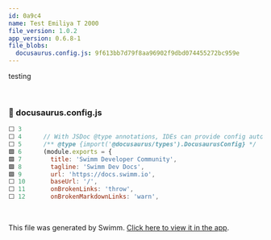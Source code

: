 ```yaml
---
id: 0a9c4
name: Test Emiliya T 2000
file_version: 1.0.2
app_version: 0.6.8-1
file_blobs:
  docusaurus.config.js: 9f613bb7d79f8aa96902f9dbd074455272bc959e
---
```


testing

<br/>

<!-- NOTE-swimm-snippet: the lines below link your snippet to Swimm -->
### 📄 docusaurus.config.js
```javascript
⬜ 3      
⬜ 4      // With JSDoc @type annotations, IDEs can provide config autocompletion
⬜ 5      /** @type {import('@docusaurus/types').DocusaurusConfig} */
🟩 6      (module.exports = {
🟩 7        title: 'Swimm Developer Community',
🟩 8        tagline: 'Swimm Dev Docs',
🟩 9        url: 'https://docs.swimm.io',
⬜ 10       baseUrl: '/',
⬜ 11       onBrokenLinks: 'throw',
⬜ 12       onBrokenMarkdownLinks: 'warn',
```

<br/>

This file was generated by Swimm. [Click here to view it in the app](https://app.swimm.io/repos/Z2l0aHViJTNBJTNBZG9jcy5zd2ltbS5pbyUzQSUzQXN3aW1taW8=/docs/0a9c4).